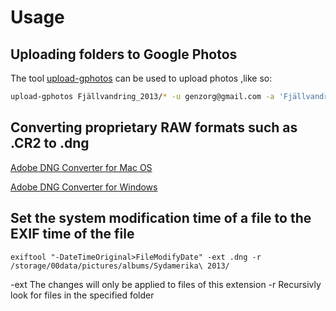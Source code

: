 # Usage

## Uploading folders to Google Photos

The tool [upload-gphotos](https://github.com/3846masa/upload-gphotos) can be used to upload photos
,like so:

```bash
upload-gphotos Fjällvandring_2013/* -u genzorg@gmail.com -a 'Fjällvandring 2013'
```

## Converting proprietary RAW formats such as .CR2 to .dng

[Adobe DNG Converter for Mac OS](http://www.adobe.com/go/dng_converter_mac/)

[Adobe DNG Converter for Windows](http://www.adobe.com/go/dng_converter_win/)


## Set the system modification time of a file to the EXIF time of the file
```
exiftool "-DateTimeOriginal>FileModifyDate" -ext .dng -r /storage/00data/pictures/albums/Sydamerika\ 2013/
```
-ext
    The changes will only be applied to files of this extension
-r
    Recursivly look for files in the specified folder

